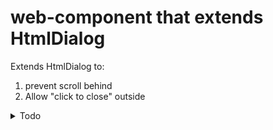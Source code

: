 # web-component that extends HtmlDialog

Extends HtmlDialog to:
1. prevent scroll behind
2. Allow "click to close" outside


<details>
<summary>Todo</summary>
- cleanup listeners
- explore `template` and `slots
</details>
